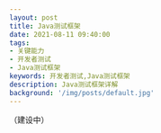 ```yaml
---
layout: post
title: Java测试框架
date: 2021-08-11 09:40:00
tags:
- 关键能力
- 开发者测试
- Java测试框架
keywords: 开发者测试,Java测试框架
description: Java测试框架详解
background: '/img/posts/default.jpg'
---
```


（建设中）
